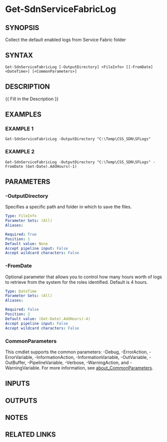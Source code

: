 # Get-SdnServiceFabricLog

## SYNOPSIS
Collect the default enabled logs from Service Fabric folder

## SYNTAX

```
Get-SdnServiceFabricLog [-OutputDirectory] <FileInfo> [[-FromDate] <DateTime>] [<CommonParameters>]
```

## DESCRIPTION
{{ Fill in the Description }}

## EXAMPLES

### EXAMPLE 1
```
Get-SdnServiceFabricLog -OutputDirectory "C:\Temp\CSS_SDN\SFLogs"
```

### EXAMPLE 2
```
Get-SdnServiceFabricLog -OutputDirectory "C:\Temp\CSS_SDN\SFLogs" -FromDate (Get-Date).AddHours(-1)
```

## PARAMETERS

### -OutputDirectory
Specifies a specific path and folder in which to save the files.

```yaml
Type: FileInfo
Parameter Sets: (All)
Aliases:

Required: True
Position: 1
Default value: None
Accept pipeline input: False
Accept wildcard characters: False
```

### -FromDate
Optional parameter that allows you to control how many hours worth of logs to retrieve from the system for the roles identified.
Default is 4 hours.

```yaml
Type: DateTime
Parameter Sets: (All)
Aliases:

Required: False
Position: 2
Default value: (Get-Date).AddHours(-4)
Accept pipeline input: False
Accept wildcard characters: False
```

### CommonParameters
This cmdlet supports the common parameters: -Debug, -ErrorAction, -ErrorVariable, -InformationAction, -InformationVariable, -OutVariable, -OutBuffer, -PipelineVariable, -Verbose, -WarningAction, and -WarningVariable. For more information, see [about_CommonParameters](http://go.microsoft.com/fwlink/?LinkID=113216).

## INPUTS

## OUTPUTS

## NOTES

## RELATED LINKS
